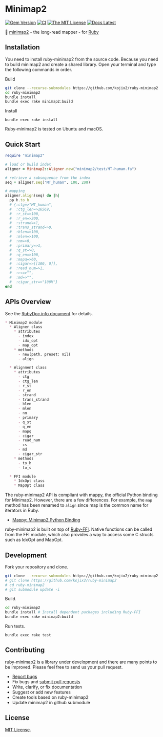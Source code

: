 # Minimap2

[![Gem Version](https://img.shields.io/gem/v/minimap2?color=brightgreen)](https://rubygems.org/gems/minimap2)
[![CI](https://github.com/kojix2/ruby-minimap2/workflows/CI/badge.svg)](https://github.com/kojix2/ruby-minimap2/actions)
[![The MIT License](https://img.shields.io/badge/license-MIT-blue.svg)](LICENSE.txt)
[![Docs Latest](https://img.shields.io/badge/docs-stable-blue.svg)](https://rubydoc.info/gems/minimap2)

:dna: [minimap2](https://github.com/lh3/minimap2) - the long-read mapper - for [Ruby](https://github.com/ruby/ruby)

## Installation

You need to install ruby-minimap2 from the source code. Because you need to build minimap2 and create a shared library. Open your terminal and type the following commands in order. 

Build

```sh
git clone --recurse-submodules https://github.com/kojix2/ruby-minimap2
cd ruby-minimap2
bundle install
bundle exec rake minimap2:build
```

Install

```
bundle exec rake install
```

Ruby-minimap2 is tested on Ubuntu and macOS. 

## Quick Start

```ruby
require "minimap2"

# load or build index
aligner = Minimap2::Aligner.new("minimap2/test/MT-human.fa")

# retrieve a subsequence from the index
seq = aligner.seq("MT_human", 100, 200)

# mapping
aligner.align(seq) do |h|
  pp h.to_h
  # {:ctg=>"MT_human",
  #  :ctg_len=>16569,
  #  :r_st=>100,
  #  :r_en=>200,
  #  :strand=>1,
  #  :trans_strand=>0,
  #  :blen=>100,
  #  :mlen=>100,
  #  :nm=>0,
  #  :primary=>1,
  #  :q_st=>0,
  #  :q_en=>100,
  #  :mapq=>60,
  #  :cigar=>[[100, 0]],
  #  :read_num=>1,
  #  :cs=>"",
  #  :md=>"",
  #  :cigar_str=>"100M"}
end
```

## APIs Overview

See the [RubyDoc.info document](https://rubydoc.info/gems/minimap2) for details.

```markdown
* Minimap2 module
  * Aligner class
    * attributes
      - index
      - idx_opt
      - map_opt
    * methods
      - new(path, preset: nil)
      - align

  * Alignment class
    * attributes
      - ctg
      - ctg_len
      - r_st
      - r_en
      - strand
      - trans_strand
      - blen
      - mlen
      - nm
      - primary
      - q_st
      - q_en
      - mapq
      - cigar
      - read_num
      - cs
      - md
      - cigar_str
    * methods
      - to_h
      - to_s

  * FFI module
    * IdxOpt class
    * MapOpt class
```

The ruby-minimap2 API is compliant with mappy, the official Python binding for Minimap2. However, there are a few differences. For example, the `map` method has been renamed to `align` since map is the common name for iterators in Ruby.

* [Mappy: Minimap2 Python Binding](https://github.com/lh3/minimap2/tree/master/python)

ruby-minimap2 is built on top of [Ruby-FFI](https://github.com/ffi/ffi). Native functions can be called from the FFI module, which also provides a way to access some C structs such as IdxOpt and MapOpt.

## Development

Fork your repository and clone.

```sh
git clone --recurse-submodules https://github.com/kojix2/ruby-minimap2
# git clone https://github.com/kojix2/ruby-minimap2
# cd ruby-minimap2
# git submodule update -i
```

Build.

```sh
cd ruby-minimap2
bundle install # Install dependent packages including Ruby-FFI
bundle exec rake minimap2:build
```

Run tests.

```
bundle exec rake test
```

## Contributing

ruby-minimap2 is a library under development and there are many points to be improved. Please feel free to send us your pull request. 

* [Report bugs](https://github.com/kojix2/ruby-minimap2/issues)
* Fix bugs and [submit pull requests](https://github.com/kojix2/ruby-minimap2/pulls)
* Write, clarify, or fix documentation
* Suggest or add new features
* Create tools based on ruby-minimap2
* Update minimap2 in github submodule

## License

[MIT License](https://opensource.org/licenses/MIT).
